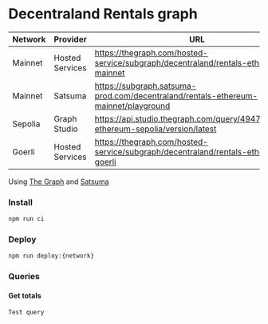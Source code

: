 # Decentraland Rentals graph

|Network|Provider|URL|Current|Previous|
|-|-|-|-|-|
|Mainnet|Hosted Services|https://thegraph.com/hosted-service/subgraph/decentraland/rentals-ethereum-mainnet|QmcMk21Jdeng7SWv8yqhskhKbykqgH12vE64cnNhzSbXJ8|QmXCbUvhaH7f21sTaD5VtX8ExShUvcCEfV2nPEntTWeAJw|
|Mainnet|Satsuma|https://subgraph.satsuma-prod.com/decentraland/rentals-ethereum-mainnet/playground|QmcMk21Jdeng7SWv8yqhskhKbykqgH12vE64cnNhzSbXJ8|QmXCbUvhaH7f21sTaD5VtX8ExShUvcCEfV2nPEntTWeAJw|
|Sepolia|Graph Studio|https://api.studio.thegraph.com/query/49472/rentals-ethereum-sepolia/version/latest|QmT5YoctTWsbL9LYytTUR8qTXset7seqThgsvccs8YzQyA|-|
|Goerli|Hosted Services|https://thegraph.com/hosted-service/subgraph/decentraland/rentals-ethereum-goerli|QmdWQ9zhgAFMEn1Fne6CdJr2bn9yTUnsDbYLeyuttXhq9v|QmPrRyB6npHxp1wqgsYiP4YYSYjjLujGPiDkcoBnjw8KVE|

Using [The Graph](https://thegraph.com) and [Satsuma](https://www.satsuma.xyz/)

### Install

```bash
npm run ci
```

### Deploy

```bash
npm run deploy:{network}
```

### Queries

#### Get totals

```typescript
Test query
```
